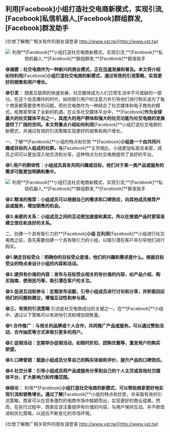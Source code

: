 ## **利用**[Facebook]**小组打造社交电商新模式，实现引流,**[Facebook]**私信机器人,**[Facebook]**群组群发,**[Facebook]**群发助手**

[😍想了解推广相关软件的朋友请登录 http://www.vst.tw](http://www.vst.tw)

 <center><img src="https://vst.tw/MP4/tuiguang/png/5.png" alt="利用**[Facebook]**小组打造社交电商新模式，实现引流,**[Facebook]**私信机器人,**[Facebook]**群组群发,**[Facebook]**群发助手"></center>

**😄摘要：社交电商作为一种新兴的商业模式，正在迅速发展和普及。本文将介绍如何利用**[Facebook]**小组打造社交电商的新模式，通过有效的引流策略，实现更好的销售和用户增长。**

**😄引言：**
随着互联网的快速发展，社交媒体成为人们日常生活中不可或缺的一部分。在这个信息爆炸的时代，如何吸引用户的注意力并引导他们进行购买成为了每个商家都需要思考的问题。而社交电商作为一种结合了社交媒体和电子商务的模式，给商家带来了全新的机遇。在众多社交媒体平台中，**[Facebook]**作为全球最大的社交媒体平台之一，其庞大的用户群体和强大的社交功能为社交电商的发展提供了广阔的空间。本文将重点介绍如何利用**[Facebook]**小组打造社交电商的新模式，并通过有效的引流策略实现更好的销售和用户增长。

一、了解**[Facebook]**小组的特点和优势
**[Facebook]**小组是一个由共同兴趣或目标的人组成的社群。与**[Facebook]**主页相比，小组更加私密且亲密，成员之间可以更加深入地交流和分享。这种特点为社交电商提供了良好的平台。

**😄1.用户的群体性：小组成员具有共同兴趣或目标，他们对于某一类产品或服务的需求可能更加明确和集中。**

 <center><img src="https://vst.tw/MP4/tuiguang/png/3.png" alt="利用**[Facebook]**小组打造社交电商新模式，实现引流,**[Facebook]**私信机器人,**[Facebook]**群组群发,**[Facebook]**群发助手"></center>

**😄2.精准的推荐：小组成员可以根据自己的需求和口碑效应，向其他成员推荐产品或服务，增加销售的机会。**

**😄3.亲密的关系：小组成员之间的互动更加直接和真实，所以在推销产品时更容易建立信任和良好的关系。**

二、创建一个具有吸引力的**[Facebook]**小组
在利用**[Facebook]**小组进行社交电商之前，首先需要创建一个具有吸引力的小组，以吸引潜在客户并引导他们进行购买。

**😄1.确定目标受众：明确你的目标受众是谁，他们的兴趣和需求是什么。根据目标受众的特点来设计小组的内容和活动。**

**😄2.提供有价值的内容：发布与目标受众相关的有价值的内容，如产品介绍、购买指南、使用技巧等，吸引潜在客户的关注。**

**😄3.促进互动和参与：定期发布话题，引导小组成员进行讨论和分享，并积极回应他们的问题和建议，增强互动性和参与感。**

**😄三、有效的引流策略**
引流是社交电商成功的关键之一。在**[Facebook]**小组中，通过以下策略可以有效地引流和增加销售量。

**😄1.合作推广：与相关的品牌或个人合作，共同推广产品或服务。可以通过赞助活动、合作抽奖等方式来吸引更多的用户。**

**😄2.促销活动：定期举办促销活动，如限时折扣、团购优惠等，激发用户的购买欲望。**

**😄3.口碑营销：鼓励小组成员分享自己的购买体验和评价，提升产品的口碑效应。**

**😄4.社交分享：引导小组成员将产品或服务分享到自己的个人主页或其他社交媒体平台，扩大影响力和传播范围。**

**😄结论：**
利用**[Facebook]**小组打造社交电商的新模式，可以帮助商家更好地实现引流和销售增长。通过了解**[Facebook]**小组的特点和优势，并采取有效的引流策略，商家可以在竞争激烈的电商市场中脱颖而出，实现更好的商业成果。然而，在执行过程中，商家应该注重提供有价值的内容，与用户保持互动，并不断改进和优化策略，以适应不断变化的市场环境。

[😍想了解推广相关软件的朋友请登录 http://www.vst.tw](http://www.vst.tw)




